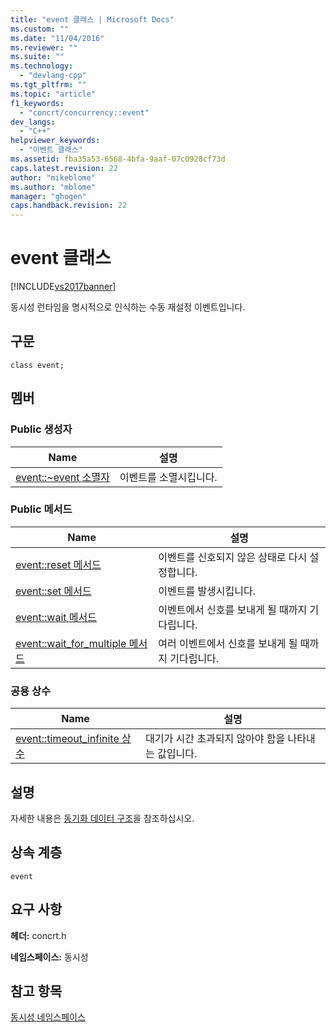 ```yaml
---
title: "event 클래스 | Microsoft Docs"
ms.custom: ""
ms.date: "11/04/2016"
ms.reviewer: ""
ms.suite: ""
ms.technology: 
  - "devlang-cpp"
ms.tgt_pltfrm: ""
ms.topic: "article"
f1_keywords: 
  - "concrt/concurrency::event"
dev_langs: 
  - "C++"
helpviewer_keywords: 
  - "이벤트 클래스"
ms.assetid: fba35a53-6568-4bfa-9aaf-07c0928cf73d
caps.latest.revision: 22
author: "mikeblome"
ms.author: "mblome"
manager: "ghogen"
caps.handback.revision: 22
---
```

# event 클래스
[!INCLUDE[vs2017banner](../../../assembler/inline/includes/vs2017banner.md)]

동시성 런타임을 명시적으로 인식하는 수동 재설정 이벤트입니다.  
  
## 구문  
  
```  
class event;  
```  
  
## 멤버  
  
### Public 생성자  
  
|Name|설명|  
|----------|--------|  
|[event::~event 소멸자](../Topic/event::~event%20Destructor.md)|이벤트를 소멸시킵니다.|  
  
### Public 메서드  
  
|Name|설명|  
|----------|--------|  
|[event::reset 메서드](../Topic/event::reset%20Method.md)|이벤트를 신호되지 않은 상태로 다시 설정합니다.|  
|[event::set 메서드](../Topic/event::set%20Method.md)|이벤트를 발생시킵니다.|  
|[event::wait 메서드](../Topic/event::wait%20Method.md)|이벤트에서 신호를 보내게 될 때까지 기다립니다.|  
|[event::wait\_for\_multiple 메서드](../Topic/event::wait_for_multiple%20Method.md)|여러 이벤트에서 신호를 보내게 될 때까지 기다립니다.|  
  
### 공용 상수  
  
|Name|설명|  
|----------|--------|  
|[event::timeout\_infinite 상수](../Topic/event::timeout_infinite%20Constant.md)|대기가 시간 초과되지 않아야 함을 나타내는 값입니다.|  
  
## 설명  
 자세한 내용은 [동기화 데이터 구조](../../../parallel/concrt/synchronization-data-structures.md)을 참조하십시오.  
  
## 상속 계층  
 `event`  
  
## 요구 사항  
 **헤더:** concrt.h  
  
 **네임스페이스:** 동시성  
  
## 참고 항목  
 [동시성 네임스페이스](../../../parallel/concrt/reference/concurrency-namespace.md)